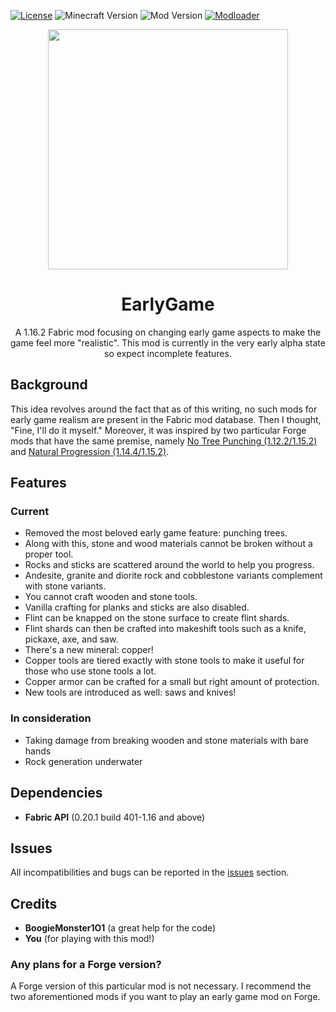 [![License](https://img.shields.io/github/license/jayceecreates/earlygame?style=for-the-badge)](https://github.com/JayCeeCreates/earlygame/blob/master/LICENSE)
![Minecraft Version](https://img.shields.io/badge/mc%20version-1.16.2-brightgreen?style=for-the-badge)
![Mod Version](https://img.shields.io/badge/mod%20version-0.3.1a-yellow?style=for-the-badge)
[![Modloader](https://img.shields.io/badge/modloader-fabric-blue?style=for-the-badge)](https://fabricmc.net)

<p align="center">
  <img width="384" height="384" src="https://cdn.discordapp.com/attachments/669587583034064919/753223254474227762/icon.png">
</p>

<h1 align="center">EarlyGame</h1>
<p align="center">A 1.16.2 Fabric mod focusing on changing early game aspects to make the game feel more "realistic". This mod is currently in the very early alpha state so expect incomplete features.</p>

## Background
This idea revolves around the fact that as of this writing, no such mods for early game realism are present in the Fabric mod database. Then I thought, "Fine, I'll do it myself." Moreover, it was inspired by two particular Forge mods that have the same premise, namely [No Tree Punching (1.12.2/1.15.2)](https://www.curseforge.com/minecraft/mc-mods/no-tree-punching) and [Natural Progression (1.14.4/1.15.2)](https://www.curseforge.com/minecraft/mc-mods/natural-progressions).

## Features
### Current
- Removed the most beloved early game feature: punching trees.
- Along with this, stone and wood materials cannot be broken without a proper tool.
- Rocks and sticks are scattered around the world to help you progress.
- Andesite, granite and diorite rock and cobblestone variants complement with stone variants.
- You cannot craft wooden and stone tools.
- Vanilla crafting for planks and sticks are also disabled.
- Flint can be knapped on the stone surface to create flint shards.
- Flint shards can then be crafted into makeshift tools such as a knife, pickaxe, axe, and saw.
- There's a new mineral: copper!
- Copper tools are tiered exactly with stone tools to make it useful for those who use stone tools a lot.
- Copper armor can be crafted for a small but right amount of protection.
- New tools are introduced as well: saws and knives!
### In consideration
- Taking damage from breaking wooden and stone materials with bare hands
- Rock generation underwater

## Dependencies
- **Fabric API** (0.20.1 build 401-1.16 and above)

## Issues
All incompatibilities and bugs can be reported in the [issues](https://github.com/JayCeeCreates/earlygame/issues) section.

## Credits
- **BoogieMonster1O1** (a great help for the code)
- **You** (for playing with this mod!)

### Any plans for a Forge version?
A Forge version of this particular mod is not necessary. I recommend the two aforementioned mods if you want to play an early game mod on Forge.
